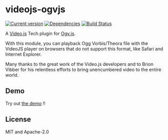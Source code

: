 # videojs-ogvjs

[![Current version](https://img.shields.io/npm/v/videojs-ogvjs.svg)](https://www.npmjs.com/package/videojs-ogvjs) [![Dependencies](https://img.shields.io/versioneye/d/nodejs/videojs-ogvjs.svg)](https://www.versioneye.com/nodejs/videojs-ogvjs) [![Build Status](https://travis-ci.org/hartman/videojs-ogvjs.svg?branch=master)](https://travis-ci.org/hartman/videojs-ogvjs)

A [Video.js](https://www.videojs.com) Tech plugin for [Ogv.js](https://github.com/brion/ogv.js/).

With this module, you can playback Ogg Vorbis/Theora file with the VideoJS player on browsers that do not support this format, like Safari and Internet Explorer.

Many thanks to the great work of the Video.js developers and to Brion Vibber for his relentless efforts to bring unencumbered video to the entire world.

## Demo

Try out [the demo](https://cdn.rawgit.com/hartman/videojs-ogvjs/v1.1.2/example.html) !!

## License

MIT and Apache-2.0
